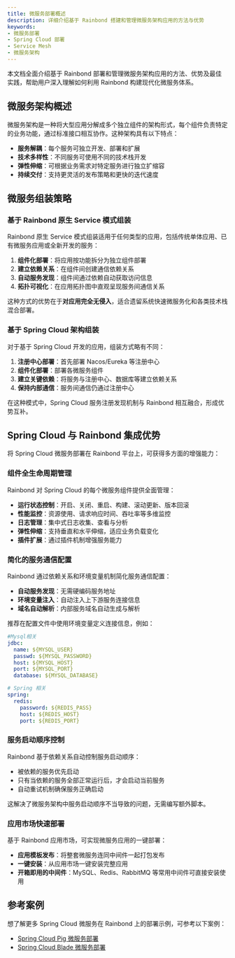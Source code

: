 ```yaml
---
title: 微服务部署概述
description: 详细介绍基于 Rainbond 搭建和管理微服务架构应用的方法与优势
keywords: 
- 微服务部署
- Spring Cloud 部署
- Service Mesh
- 微服务架构
---
```


本文档全面介绍基于 Rainbond 部署和管理微服务架构应用的方法、优势及最佳实践，帮助用户深入理解如何利用 Rainbond 构建现代化微服务体系。


## 微服务架构概述

微服务架构是一种将大型应用分解成多个独立组件的架构形式，每个组件负责特定的业务功能，通过标准接口相互协作。这种架构具有以下特点：

- **服务解耦**：每个服务可独立开发、部署和扩展
- **技术多样性**：不同服务可使用不同的技术栈开发
- **弹性伸缩**：可根据业务需求对特定服务进行独立扩缩容
- **持续交付**：支持更灵活的发布策略和更快的迭代速度

## 微服务组装策略

### 基于 Rainbond 原生 Service 模式组装

Rainbond 原生 Service 模式组装适用于任何类型的应用，包括传统单体应用、已有微服务应用或全新开发的服务：

1. **组件化部署**：将应用按功能拆分为独立组件部署
2. **建立依赖关系**：在组件间创建通信依赖关系
3. **自动服务发现**：组件间通过依赖自动获取访问信息
4. **拓扑可视化**：在应用拓扑图中直观呈现服务间通信关系

这种方式的优势在于**对应用完全无侵入**，适合遗留系统快速微服务化和各类技术栈混合部署。

### 基于 Spring Cloud 架构组装

对于基于 Spring Cloud 开发的应用，组装方式略有不同：

1. **注册中心部署**：首先部署 Nacos/Eureka 等注册中心
2. **组件化部署**：部署各微服务组件
3. **建立关键依赖**：将服务与注册中心、数据库等建立依赖关系
4. **保持内部通信**：服务间通信仍通过注册中心

<!-- ![SpringCloud部署示意图](https://static.goodrain.com/docs/5.2/SpringCloud.png) -->

在这种模式中，Spring Cloud 服务注册发现机制与 Rainbond 相互融合，形成优势互补。

## Spring Cloud 与 Rainbond 集成优势

将 Spring Cloud 微服务部署在 Rainbond 平台上，可获得多方面的增强能力：

### 组件全生命周期管理

Rainbond 对 Spring Cloud 的每个微服务组件提供全面管理：

- **运行状态控制**：开启、关闭、重启、构建、滚动更新、版本回滚
- **性能监控**：资源使用、请求响应时间、吞吐率等多维监控
- **日志管理**：集中式日志收集、查看与分析
- **弹性伸缩**：支持垂直和水平伸缩，适应业务负载变化
- **插件扩展**：通过插件机制增强服务能力

### 简化的服务通信配置

Rainbond 通过依赖关系和环境变量机制简化服务通信配置：

- **自动服务发现**：无需硬编码服务地址
- **环境变量注入**：自动注入上下游服务连接信息
- **域名自动解析**：内部服务域名自动生成与解析

推荐在配置文件中使用环境变量定义连接信息，例如：

```yaml
#Mysql相关
jdbc:
  name: ${MYSQL_USER}
  passwd: ${MYSQL_PASSWORD}
  host: ${MYSQL_HOST}
  port: ${MYSQL_PORT}
  database: ${MYSQL_DATABASE}

# Spring 相关
spring:
  redis:
    password: ${REDIS_PASS}
    host: ${REDIS_HOST}
    port: ${REDIS_PORT}
```

### 服务启动顺序控制

Rainbond 基于依赖关系自动控制服务启动顺序：

- 被依赖的服务优先启动
- 只有当依赖的服务全部正常运行后，才会启动当前服务
- 自动重试机制确保服务正确启动

这解决了微服务架构中服务启动顺序不当导致的问题，无需编写额外脚本。

### 应用市场快速部署

基于 Rainbond 应用市场，可实现微服务应用的一键部署：

- **应用模板发布**：将整套微服务连同中间件一起打包发布
- **一键安装**：从应用市场一键安装完整应用
- **开箱即用的中间件**：MySQL、Redis、RabbitMQ 等常用中间件可直接安装使用

## 参考案例

想了解更多 Spring Cloud 微服务在 Rainbond 上的部署示例，可参考以下案例：

- [Spring Cloud Pig 微服务部署](./pig-example.md)
- [Spring Cloud Blade 微服务部署](./blade-example.md)
